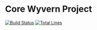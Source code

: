 Core Wyvern Project
===================

[![Build Status](https://travis-ci.org/sychoo/corewyvern.svg?branch=master)](https://travis-ci.org/sychoo/corewyvern)
[![Total Lines](https://tokei.rs/b1/github/sychoo/corewyvern?category=lines)](https://github.com/sychoo/corewyvern)
